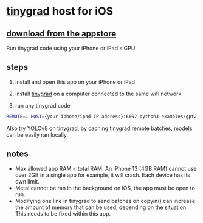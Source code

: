# [tinygrad](https://github.com/tinygrad/tinygrad) host for iOS
## [download from the appstore](https://apps.apple.com/app/tinygrad-remote-host/id6746286914)

Run tinygrad code using your iPhone or iPad's GPU

## steps
1. install and open this app on your iPhone or iPad
2. install [tinygrad](https://github.com/tinygrad/tinygrad) on a computer connected to the same wifi network

3. run any tinygrad code
```sh
REMOTE=1 HOST={your iphone/ipad IP address}:6667 python3 examples/gpt2.py --model_size=gpt2
```

Also try [YOLOv8 on tinygrad](https://github.com/roryclear/yolov8-tinygrad-ios), by caching tinygrad remote batches, models can be easily ran locally.

## notes
- Max allowed app RAM < total RAM. An iPhone 13 (4GB RAM) cannot use over 2GB in a single app for example, it will crash. Each device has its own limit.
- Metal cannot be ran in the background on iOS, the app must be open to run.
- Modifying one line in tinygrad to send batches on copyin() can increase the amount of memory that can be used, depending on the situation. This needs to be fixed within this app.
